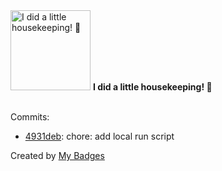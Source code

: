 <img src="https://github.com/my-badges/my-badges/blob/master/src/all-badges/chore-commit/chore-commit.png?raw=true" alt="I did a little housekeeping! 🧹" title="I did a little housekeeping! 🧹" width="128">
<strong>I did a little housekeeping! 🧹</strong>
<br><br>

Commits:

- <a href="https://github.com/qoomon/actions--create-tag/commit/4931debfca8d776f94471b4462800e5769d15b43">4931deb</a>: chore: add local run script


Created by <a href="https://github.com/my-badges/my-badges">My Badges</a>